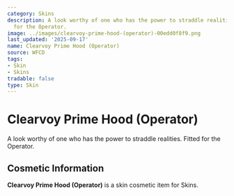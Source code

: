 ```yaml
---
category: Skins
description: A look worthy of one who has the power to straddle realities. Fitted
  for the Operator.
image: ../images/clearvoy-prime-hood-(operator)-00edd0f8f9.png
last_updated: '2025-09-17'
name: Clearvoy Prime Hood (Operator)
source: WFCD
tags:
- Skin
- Skins
tradable: false
type: Skin
---
```


# Clearvoy Prime Hood (Operator)

A look worthy of one who has the power to straddle realities. Fitted for the Operator.

## Cosmetic Information

**Clearvoy Prime Hood (Operator)** is a skin cosmetic item for Skins.

